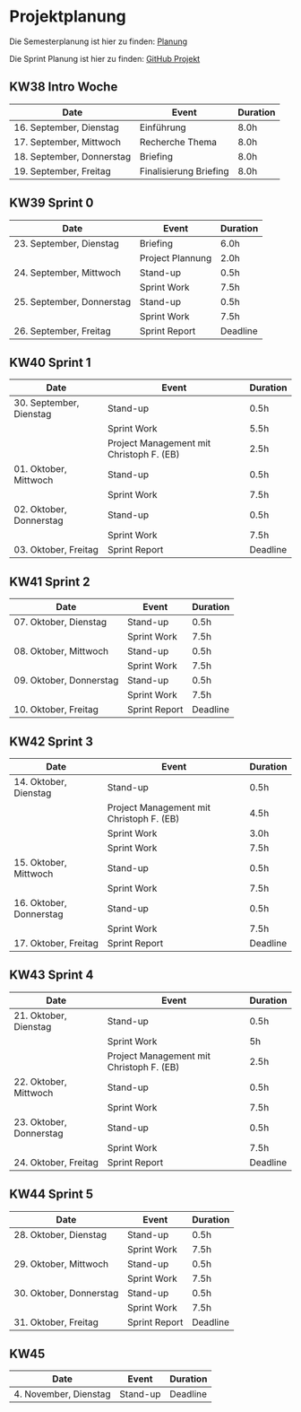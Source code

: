 # Projektplanung

Die Semesterplanung ist hier zu finden: [Planung](https://docs.google.com/spreadsheets/d/1vTq-kyXTX69z7jj-cEuCTQKn7yCqUy0AhJ6t35pPkQw/edit?gid=0#gid=0)

Die Sprint Planung ist hier zu finden: [GitHub Projekt](https://github.com/users/YanisDeplazes/projects/4)

## KW38 Intro Woche

| Date                      | Event                  | Duration |
| ------------------------- | ---------------------- | -------- |
| 16. September, Dienstag   | Einführung             | 8.0h     |
| 17. September, Mittwoch   | Recherche Thema        | 8.0h     |
| 18. September, Donnerstag | Briefing               | 8.0h     |
| 19. September, Freitag    | Finalisierung Briefing | 8.0h     |

## KW39 Sprint 0

| Date                      | Event            | Duration |
| ------------------------- | ---------------- | -------- |
| 23. September, Dienstag   | Briefing         | 6.0h     |
|                           | Project Plannung | 2.0h     |
| 24. September, Mittwoch   | Stand-up         | 0.5h     |
|                           | Sprint Work      | 7.5h     |
| 25. September, Donnerstag | Stand-up         | 0.5h     |
|                           | Sprint Work      | 7.5h     |
| 26. September, Freitag    | Sprint Report    | Deadline |

## KW40 Sprint 1

| Date                    | Event                                    | Duration |
| ----------------------- | ---------------------------------------- | -------- |
| 30. September, Dienstag | Stand-up                                 | 0.5h     |
|                         | Sprint Work                              | 5.5h     |
|                         | Project Management mit Christoph F. (EB) | 2.5h     |
| 01. Oktober, Mittwoch   | Stand-up                                 | 0.5h     |
|                         | Sprint Work                              | 7.5h     |
| 02. Oktober, Donnerstag | Stand-up                                 | 0.5h     |
|                         | Sprint Work                              | 7.5h     |
| 03. Oktober, Freitag    | Sprint Report                            | Deadline |

## KW41 Sprint 2

| Date                    | Event         | Duration |
| ----------------------- | ------------- | -------- |
| 07. Oktober, Dienstag   | Stand-up      | 0.5h     |
|                         | Sprint Work   | 7.5h     |
| 08. Oktober, Mittwoch   | Stand-up      | 0.5h     |
|                         | Sprint Work   | 7.5h     |
| 09. Oktober, Donnerstag | Stand-up      | 0.5h     |
|                         | Sprint Work   | 7.5h     |
| 10. Oktober, Freitag    | Sprint Report | Deadline |

## KW42 Sprint 3

| Date                    | Event                                    | Duration |
| ----------------------- | ---------------------------------------- | -------- |
| 14. Oktober, Dienstag   | Stand-up                                 | 0.5h     |
|                         | Project Management mit Christoph F. (EB) | 4.5h     |
|                         | Sprint Work                              | 3.0h     |
|                         | Sprint Work                              | 7.5h     |
| 15. Oktober, Mittwoch   | Stand-up                                 | 0.5h     |
|                         | Sprint Work                              | 7.5h     |
| 16. Oktober, Donnerstag | Stand-up                                 | 0.5h     |
|                         | Sprint Work                              | 7.5h     |
| 17. Oktober, Freitag    | Sprint Report                            | Deadline |

## KW43 Sprint 4

| Date                    | Event                                    | Duration |
| ----------------------- | ---------------------------------------- | -------- |
| 21. Oktober, Dienstag   | Stand-up                                 | 0.5h     |
|                         | Sprint Work                              | 5h       |
|                         | Project Management mit Christoph F. (EB) | 2.5h     |
| 22. Oktober, Mittwoch   | Stand-up                                 | 0.5h     |
|                         | Sprint Work                              | 7.5h     |
| 23. Oktober, Donnerstag | Stand-up                                 | 0.5h     |
|                         | Sprint Work                              | 7.5h     |
| 24. Oktober, Freitag    | Sprint Report                            | Deadline |

## KW44 Sprint 5

| Date                    | Event         | Duration |
| ----------------------- | ------------- | -------- |
| 28. Oktober, Dienstag   | Stand-up      | 0.5h     |
|                         | Sprint Work   | 7.5h     |
| 29. Oktober, Mittwoch   | Stand-up      | 0.5h     |
|                         | Sprint Work   | 7.5h     |
| 30. Oktober, Donnerstag | Stand-up      | 0.5h     |
|                         | Sprint Work   | 7.5h     |
| 31. Oktober, Freitag    | Sprint Report | Deadline |

## KW45

| Date                  | Event    | Duration |
| --------------------- | -------- | -------- |
| 4. November, Dienstag | Stand-up | Deadline |
